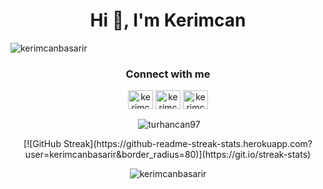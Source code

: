 <h1 align="center">Hi 👋, I'm Kerimcan</h1>

<p align="left"> <img src="https://komarev.com/ghpvc/?username=kerimcanbasarir&label=Profile%20views&color=0e75b6&style=flat" alt="kerimcanbasarir" /> </p>

<h3 align="center">Connect with me</h3>
<p align="center">
<a href="https://linkedin.com/in/kerimcanbasarir" target="blank"><img align="center" src="https://cdn.jsdelivr.net/npm/simple-icons@3.0.1/icons/linkedin.svg" alt="kerimcanbasarir" height="30" width="40" /></a>
<a href="https://kaggle.com/kerimcanbasarir" target="blank"><img align="center" src="https://cdn.jsdelivr.net/npm/simple-icons@3.0.1/icons/kaggle.svg" alt="kerimcanbasarir" height="30" width="40" /></a>
<a href="https://instagram.com/kerimcanbasarirr" target="blank"><img align="center" src="https://cdn.jsdelivr.net/npm/simple-icons@3.0.1/icons/instagram.svg" alt="kerimcanbasarirr" height="30" width="40" /></a>
</p>


<p align="center">&nbsp;<img align="center" src="https://github-readme-stats.vercel.app/api?username=kerimcanbasarir&show_icons=true&locale=en" alt="turhancan97" /></p>
<div align="center">
[![GitHub Streak](https://github-readme-streak-stats.herokuapp.com?user=kerimcanbasarir&border_radius=80)](https://git.io/streak-stats)
</div>

<p align="center"> <img align="center" src="https://github-readme-stats.vercel.app/api/top-langs?username=kerimcanbasarir&show_icons=true&locale=en&layout=compact" alt="kerimcanbasarir" /></p>
